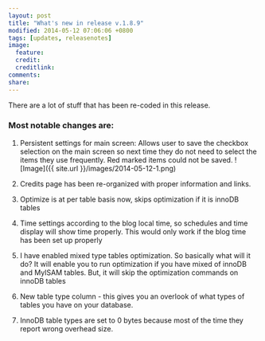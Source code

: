 ```yaml
---
layout: post
title: "What's new in release v.1.8.9"
modified: 2014-05-12 07:06:06 +0800
tags: [updates, releasenotes]
image:
  feature: 
  credit: 
  creditlink: 
comments: 
share: 
---
```

There are a lot of stuff that has been re-coded in this release. 

### Most notable changes are:

1. Persistent settings for main screen: Allows user to save the checkbox selection on the main screen so next time they do not need to select the items they use frequently. Red marked items could not be saved. ![Image]({{ site.url }}/images/2014-05-12-1.png)

2. Credits page has been re-organized with proper information and links.

3. Optimize is at per table basis now, skips optimization if it is innoDB tables

4. Time settings according to the blog local time, so schedules and time display will show time properly. This would only work if the blog time has been set up properly

5. I have enabled mixed type tables optimization. So basically what will it do? It will enable you to run optimization if you have mixed of innoDB and MyISAM tables. But, it will skip the optimization commands on innoDB tables

6. New table type column - this gives you an overlook of what types of tables you have on your database. 

7. InnoDB table types are set to 0 bytes because most of the time they report wrong overhead size. 